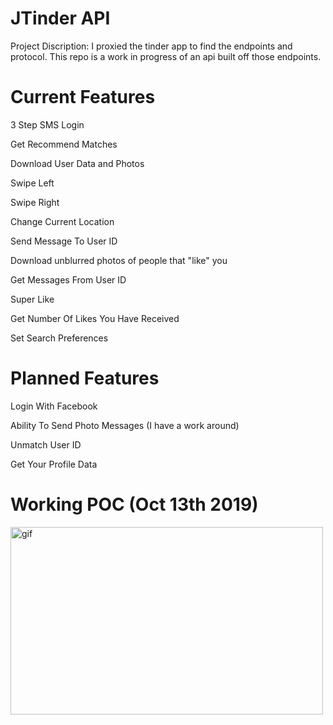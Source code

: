 <h1>JTinder API</h1>
Project Discription: I proxied the tinder app to find the endpoints and protocol. This repo is a work in progress of an api built off those endpoints.
<h1>Current Features</h1>
<p>3 Step SMS Login</p>
<p>Get Recommend Matches</p>
<p>Download User Data and Photos</p>
<p>Swipe Left</p>
<p>Swipe Right</p>
<p>Change Current Location</p>
<p>Send Message To User ID</p>
<p>Download unblurred photos of people that "like" you</p>
<p>Get Messages From User ID</p>
<p>Super Like</p>
<p>Get Number Of Likes You Have Received</p>
<p>Set Search Preferences</p>
<h1>Planned Features</h1>
<p>Login With Facebook</p>
<p>Ability To Send Photo Messages (I have a work around)</p>
<p>Unmatch User ID</p>
<p>Get Your Profile Data</p>
<h1>Working POC (Oct 13th 2019)</h1>
<img src="https://user-images.githubusercontent.com/39224367/66710262-bc0b6a80-ed42-11e9-9dc9-b33bc4fa8c04.gif" alt="gif" width="500" height="300">
